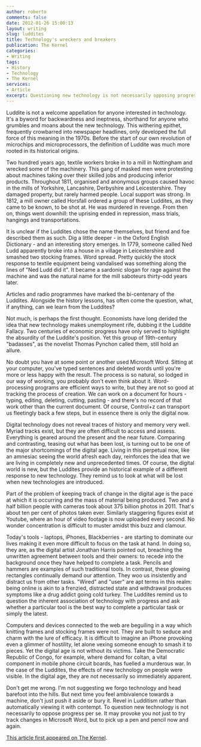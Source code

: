 ```yaml
---
author: roberto
comments: false
date: 2012-01-26 15:00:13
layout: writing
slug: luddites
title: Technology's wreckers and breakers
publication: The Kernel
categories:
- Writing
tags:
- History
- Technology
- The Kernel
services:
- Article
excerpt: Questioning new technology is not necessarily opposing progress
---
```


<span class="firstcharacter">L</span>uddite is not a welcome appellation for anyone interested in technology. It's a byword for backwardness and ineptness, shorthand for anyone who grumbles and moans about the new technology. This withering epithet, frequently crowbarred into newspaper headlines, only developed the full force of this meaning in the 1970s. Before the start of our own revolution of microchips and microprocessors, the definition of Luddite was much more rooted in its historical origins.

Two hundred years ago, textile workers broke in to a mill in Nottingham and wrecked some of the machinery. This gang of masked men were protesting about machines taking over their skilled jobs and producing inferior products. Throughout 1811, organised and anonymous groups caused havoc in the mills of Yorkshire, Lancashire, Derbyshire and Leicestershire. They damaged property, but rarely harmed people. Local support was strong. In 1812, a mill owner called Horsfall ordered a group of these Luddites, as they came to be known, to be shot at. He was murdered in revenge.       From then on, things went downhill: the uprising ended in repression, mass trials, hangings and transportations.

It is unclear if the Luddites chose the name themselves, but friend and foe described them as such. Dig a little deeper - in the Oxford English Dictionary - and an interesting story emerges. In 1779, someone called Ned Ludd apparently broke into a house in a village in Leicestershire and smashed two stocking frames. Word spread. Pretty quickly the stock response to textile equipment being vandalised was something along the lines of "Ned Ludd did it". It became a sardonic slogan for rage against the machine and was the natural name for the mill saboteurs thirty-odd years later.

Articles and radio programmes have marked the bi-centenary of the Luddites. Alongside the history lessons, has often come the question, what, if anything, can we learn from the Luddites?

Not much, is perhaps the first thought. Economists have long derided the idea that new technology makes unemployment rife, dubbing it the Luddite Fallacy. Two centuries of economic progress have only served to highlight the absurdity of the Luddite's position. Yet this group of 19th-century "badasses", as the novelist Thomas Pynchon called them, still hold an allure.

No doubt you have at some point or another used Microsoft Word. Sitting at your computer, you've typed sentences and deleted words until you're more or less happy with the result. The process is so natural, so lodged in our way of working, you probably don't even think about it. Word-processing programs are efficient ways to write, but they are not so good at tracking the process of creation. We can work on a document for hours - typing, editing, deleting, cutting, pasting - and there's no record of that work other than the current document. Of course, Control+z can transport us fleetingly back a few steps, but in essence there is only the digital now.

Digital technology does not reveal traces of history and memory very well. Myriad tracks exist, but they are often difficult to access and assess. Everything is geared around the present and the near future. Comparing and contrasting, teasing out what has been lost, is turning out to be one of the major shortcomings of the digital age. Living in this perpetual now, like an amnesiac seeing the world afresh each day, reinforces the idea that we are living in completely new and unprecedented times. Of course, the digital world is new, but the Luddites provide an historical example of a different response to new technology. They remind us to look at what will be lost when new technologies are introduced.

Part of the problem of keeping track of change in the digital age is the pace at which it is occurring and the mass of material being produced. Two and a half billion people with cameras took about 375 billion photos in 2011. That's about ten per cent of photos taken ever. Similarly staggering figures exist at Youtube, where an hour of video footage is now uploaded every second. No wonder concentration is difficult to muster amidst this buzz and clamour.

Today's tools - laptops, iPhones, Blackberries - are starting to dominate our lives making it even more difficult to focus on the task at hand. In doing so, they are, as the digital artist Jonathan Harris pointed out, breaching the unwritten agreement between tools and their owners: to recede into the background once they have helped to complete a task. Pencils and hammers are examples of such traditional tools. In contrast, these glowing rectangles continually demand our attention. They woo us insistently and distract us from other tasks. "Wired" and "user" are apt terms in this realm: being online is akin to a frenzied, distracted state and withdrawal produces symptoms like a drug addict going cold turkey. The Luddites remind us to question the inherent association of technology with progress and ask whether a particular tool is the best way to complete a particular task or simply the latest.

Computers and devices connected to the web are beguiling in a way which knitting frames and stocking frames were not. They are built to seduce and charm with the lure of efficacy. It is difficult to imagine an iPhone provoking even a glimmer of hostility, let alone vexing someone enough to smash it to pieces. Yet the digital age is not without its victims. Take the Democratic Republic of Congo, for example, where demand for coltan, a vital component in mobile phone circuit boards, has fuelled a murderous war. In the case of the Luddites, the effects of new technology on people were visible. In the digital age, they are not necessarily so immediately apparent.

Don't get me wrong. I'm not suggesting we forgo technology and head barefoot into the hills. But next time you feel ambivalence towards a machine, don't just push it aside or bury it. Revel in Ludditism rather than automatically viewing it with contempt. To question new technology is not necessarily to oppose progress per se. It may provoke you not just to try track changes in Microsoft Word, but to pick up a pen and pencil now and again.

[This article first appeared on The Kernel](http://www.kernelmag.com/comment/opinion/1294/technologys-wreckers-and-machine-breakers/).
